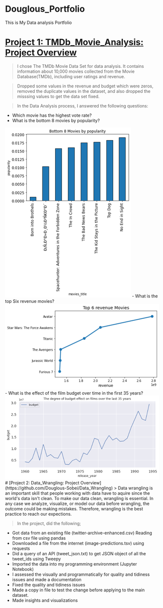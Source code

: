 # Douglous_Portfolio
This is My Data analysis Portfolio

# [Project 1: TMDb_Movie_Analysis: Project Overview](https://github.com/Douglous-Sobei/TMDb_Movie_Analysis)
> I chose The TMDb Movie Data Set for data analysis. It contains information about 10,000 movies collected from the Movie Database(TMDb), including user ratings and revenue.

> Dropped some values in the revenue and budget which were zeros, removed the duplicate values in the dataset, and also dropped the misssing values to get the data set fixed.

> In the Data Analysis process, I answered the following questions:
- Which movie has the highest vote rate?
- What is the bottom 8 movies by popularity?
<img src="/Images/bottom_8_movies.png">
- What is the top Six revenue movies?
<img src="/Images/top_6_revenue_movies.png">
- What is the effect of the film budget over time in the first 35 years?
<img src="/Images/the_degree_budget.png">
# [Project 2: Data_Wrangling: Project Overview](https://github.com/Douglous-Sobei/Data_Wrangling)
> Data wrangling is an important skill that people working with data have to aquire since the world's data isn't clean. To make our data clean, wrangling is essential. In any case we analyze, visualize, or model our data before wrangling, the outcome could be making mistakes. Therefore, wrangling is the best practice to reach our expections.

> In the project, did the following;
- Got data from an existing file (twitter-archive-enhanced.csv) Reading from csv file using pandas
- Downloaded a file from the internet (image-predictions.tsv) using requests
- Did a query of an API (tweet_json.txt) to get JSON object of all the tweet_ids using Tweepy
- Imported the data into my programming environment (Jupyter Notebook)
- I assessed the visually and programmatically for quality and tidiness issues and made a documentation
- Fixed the quality and tidiness issues
- Made a copy in file to test the change before applying to the main dataset.
- Made insights and visualizations
